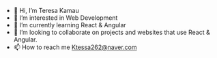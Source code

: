 - 👋 Hi, I’m Teresa Kamau
- 👀 I’m interested in Web Development
- 🌱 I’m currently learning React & Angular
- 💞️ I’m looking to collaborate on projects and websites that use React & Angular.
- 📫 How to reach me Ktessa262@naver.com

<!---
tessa5/tessa5 is a ✨ special ✨ repository because its `README.md` (this file) appears on your GitHub profile.
You can click the Preview link to take a look at your changes.
--->
